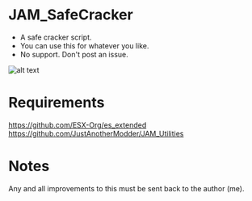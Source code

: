 # JAM_SafeCracker
- A safe cracker script.
- You can use this for whatever you like.
- No support. Don't post an issue.

![alt text](https://i.imgur.com/uVcpgbf.jpg)

# Requirements
https://github.com/ESX-Org/es_extended
https://github.com/JustAnotherModder/JAM_Utilities

# Notes
Any and all improvements to this must be sent back to the author (me).
